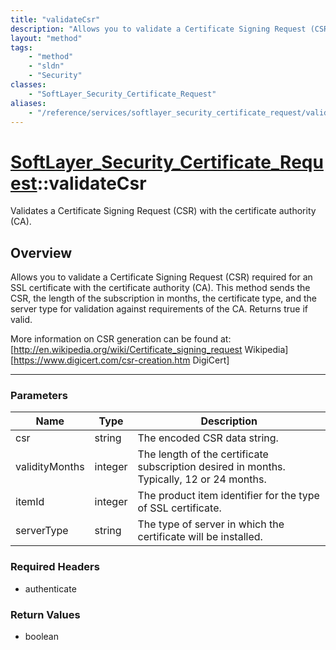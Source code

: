```yaml
---
title: "validateCsr"
description: "Allows you to validate a Certificate Signing Request (CSR) required for an SSL certificate with the certificate authorit... "
layout: "method"
tags:
    - "method"
    - "sldn"
    - "Security"
classes:
    - "SoftLayer_Security_Certificate_Request"
aliases:
    - "/reference/services/softlayer_security_certificate_request/validateCsr"
---
```

# [SoftLayer_Security_Certificate_Request](/reference/services/SoftLayer_Security_Certificate_Request)::validateCsr


Validates a Certificate Signing Request (CSR) with the certificate authority (CA). 


## Overview 
Allows you to validate a Certificate Signing Request (CSR) required for an SSL certificate with the certificate authority (CA).  This method sends the CSR, the length of the subscription in months, the certificate type, and the server type for validation against requirements of the CA.  Returns true if valid. 

More information on CSR generation can be found at: [http://en.wikipedia.org/wiki/Certificate_signing_request Wikipedia] [https://www.digicert.com/csr-creation.htm DigiCert] 

-----

### Parameters 
|Name | Type | Description |
| --- | --- | --- |
|csr| string| The encoded CSR data string.|
|validityMonths| integer| The length of the certificate subscription desired in months. Typically, 12 or 24 months.|
|itemId| integer| The product item identifier for the type of SSL certificate.|
|serverType| string| The type of server in which the certificate will be installed.|


### Required Headers
* authenticate


### Return Values
* boolean




